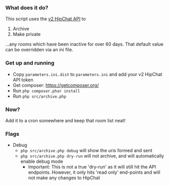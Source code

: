 ### What does it do?
This script uses the [v2 HipChat API](https://www.hipchat.com/docs/apiv2) to

1. Archive
2. Make private

...any rooms which have been inactive for over 60 days. That default value can be overridden via an ini file.

### Get up and running
* Copy `parameters.ini.dist` to `parameters.ini` and add your v2 HipChat API token
* Get composer: https://getcomposer.org/
* Run `php composer.phar install`
* Run `php src/archive.php`

### Now?
Add it to a cron somewhere and keep that room list neat!

### Flags
* Debug
    * `php src/archive.php debug` will show the uris formed and sent
    * `php src/archive.php dry-run` will not archive, and will automatically enable debug mode
        * Important: This is not a true 'dry-run' as it will still hit the API endpoints. However, it only hits 'read only' end-points and will not make any changes to HipChat 

